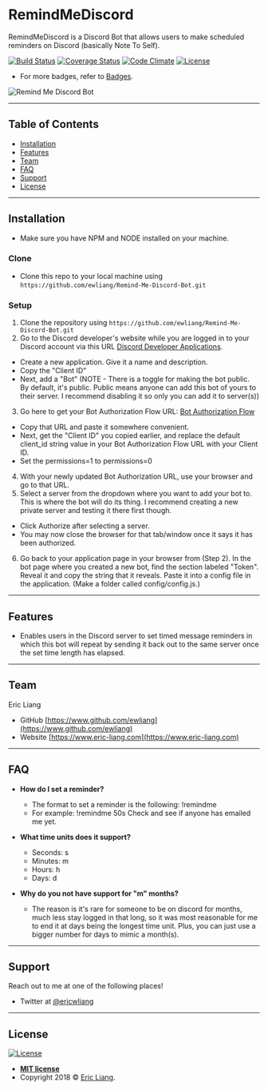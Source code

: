 # RemindMeDiscord
RemindMeDiscord is a Discord Bot that allows users to make scheduled reminders on Discord (basically Note To Self).

[![Build Status](http://img.shields.io/travis/badges/badgerbadgerbadger.svg?style=flat-square)](https://travis-ci.org/badges/badgerbadgerbadger) [![Coverage Status](http://img.shields.io/coveralls/badges/badgerbadgerbadger.svg?style=flat-square)](https://coveralls.io/r/badges/badgerbadgerbadger) [![Code Climate](http://img.shields.io/codeclimate/github/badges/badgerbadgerbadger.svg?style=flat-square)](https://codeclimate.com/github/badges/badgerbadgerbadger) [![License](http://img.shields.io/:license-mit-blue.svg?style=flat-square)](http://badges.mit-license.org)

- For more badges, refer to [Badges](http://badges.github.io/badgerbadgerbadger/).

![Remind Me Discord Bot](https://www.eric-liang.com/_nuxt/img/discord-bot-remind-me-screenshot.eb78216.jpg)

---

## Table of Contents

- [Installation](#installation)
- [Features](#features)
- [Team](#team)
- [FAQ](#faq)
- [Support](#support)
- [License](#license)

---

## Installation

- Make sure you have NPM and NODE installed on your machine.

### Clone

- Clone this repo to your local machine using `https://github.com/ewliang/Remind-Me-Discord-Bot.git`

### Setup

1. Clone the repository using `https://github.com/ewliang/Remind-Me-Discord-Bot.git`
2. Go to the Discord developer's website while you are logged in to your Discord account via this URL [Discord Developer Applications](https://discordapp.com/developers/applications/).
  - Create a new application. Give it a name and description.
  - Copy the "Client ID"
  - Next, add a "Bot" (NOTE - There is a toggle for making the bot public. By default, it's public. Public means anyone can add this bot of yours to their server. I recommend disabling it so only you can add it to server(s))
3. Go here to get your Bot Authorization Flow URL: [Bot Authorization Flow](https://discordapp.com/developers/docs/topics/oauth2)
  - Copy that URL and paste it somewhere convenient.
  - Next, get the "Client ID" you copied earlier, and replace the default client_id string value in your Bot Authorization Flow URL with your Client ID.
  - Set the permissions=1 to permissions=0
4. With your newly updated Bot Authorization URL, use your browser and go to that URL.
5. Select a server from the dropdown where you want to add your bot to. This is where the bot will do its thing. I recommend creating a new private server and testing it there first though.
  - Click Authorize after selecting a server.
  - You may now close the browser for that tab/window once it says it has been authorized.
6. Go back to your application page in your browser from (Step 2). In the bot page where you created a new bot, find the section labeled "Token". Reveal it and copy the string that it reveals. Paste it into a config file in the application. (Make a folder called config/config.js.)

---

## Features
- Enables users in the Discord server to set timed message reminders in which this bot will repeat by sending it back out to the same server once the set time length has elapsed.

---

## Team

Eric Liang
- GitHub [https://www.github.com/ewliang](https://www.github.com/ewliang)
- Website [https://www.eric-liang.com](https://www.eric-liang.com)

---

## FAQ

- **How do I set a reminder?**
    - The format to set a reminder is the following: !remindme <number time><time unit> <your message>
    - For example: !remindme 50s Check and see if anyone has emailed me yet.
  
- **What time units does it support?**
    - Seconds: s
    - Minutes: m
    - Hours: h
    - Days: d

- **Why do you not have support for "m" months?**
    - The reason is it's rare for someone to be on discord for months, much less stay logged in that long, so it was most reasonable for me to end it at days being the longest time unit. Plus, you can just use a bigger number for days to mimic a month(s).

---

## Support

Reach out to me at one of the following places!

- Twitter at [@ericwliang](https://www.twitter.com/ericwliang)

---

## License

[![License](http://img.shields.io/:license-mit-blue.svg?style=flat-square)](http://badges.mit-license.org)

- **[MIT license](http://opensource.org/licenses/mit-license.php)**
- Copyright 2018 © [Eric Liang](https://www.eric-liang.com).
